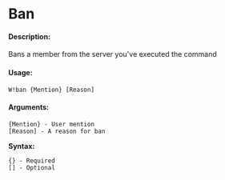 # Ban

#### Description:

Bans a member from the server you've executed the command

#### Usage:

```text
W!ban {Mention} [Reason]
```

#### Arguments:

```text
{Mention} - User mention
[Reason] - A reason for ban
```

**Syntax:**

```text
{} - Required
[] - Optional
```


